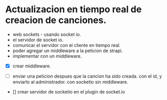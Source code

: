 # Actualizacion en tiempo real de creacion de canciones.
- web sockets - usando socket io.
- el servidor de socket io. 
- comunicar el servidor con el cliente en tiempo real.
- poder agregar un middleware a la peticion de strapi.
- implementar con un middleware.

-  [x] crear middleware.
- [ ] enviar una peticion despues que la cancion ha sido creada. con el id, y enviarlo al administrador. con socketio sin middleware.


-  [] crear servidor de socketio en el plugin de socket.io
